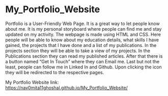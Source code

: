 # My_Portfolio_Website
Portfolio is a User-Friendly Web Page. It is a great way to let people know about me. It is my personal storyboard where people can find me and stay updated on my activity.
The webpage is made using HTML and CSS.
Here people will be able to know about my education details, what skills I have gained, the projects that I have done and a list of my publications.
In the projects section they will be able to take a view of my projects. In the Publications section they can read my published articles.
After that there is a button named “Get In Touch” where they can Email me. Last but not the least, people can follow me in Linked In and Github.
Upon clicking the icon they will be redirected to the respective pages.

My Portfolio Website link: https://nav0mita11ghoshal.github.io/My_Portfolio_Website/
